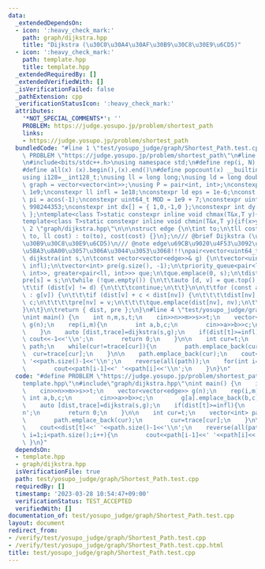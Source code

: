 ```yaml
---
data:
  _extendedDependsOn:
  - icon: ':heavy_check_mark:'
    path: graph/dijkstra.hpp
    title: "Dijkstra (\u30C0\u30A4\u30AF\u30B9\u30C8\u30E9\u6CD5)"
  - icon: ':heavy_check_mark:'
    path: template.hpp
    title: template.hpp
  _extendedRequiredBy: []
  _extendedVerifiedWith: []
  _isVerificationFailed: false
  _pathExtension: cpp
  _verificationStatusIcon: ':heavy_check_mark:'
  attributes:
    '*NOT_SPECIAL_COMMENTS*': ''
    PROBLEM: https://judge.yosupo.jp/problem/shortest_path
    links:
    - https://judge.yosupo.jp/problem/shortest_path
  bundledCode: "#line 1 \"test/yosupo_judge/graph/Shortest_Path.test.cpp\"\n#define\
    \ PROBLEM \"https://judge.yosupo.jp/problem/shortest_path\"\n#line 2 \"template.hpp\"\
    \n#include<bits/stdc++.h>\nusing namespace std;\n#define rep(i, N)  for(int i=0;i<(N);i++)\n\
    #define all(x) (x).begin(),(x).end()\n#define popcount(x) __builtin_popcount(x)\n\
    using i128=__int128_t;\nusing ll = long long;\nusing ld = long double;\nusing\
    \ graph = vector<vector<int>>;\nusing P = pair<int, int>;\nconstexpr int inf =\
    \ 1e9;\nconstexpr ll infl = 1e18;\nconstexpr ld eps = 1e-6;\nconst long double\
    \ pi = acos(-1);\nconstexpr uint64_t MOD = 1e9 + 7;\nconstexpr uint64_t MOD2 =\
    \ 998244353;\nconstexpr int dx[] = { 1,0,-1,0 };\nconstexpr int dy[] = { 0,1,0,-1\
    \ };\ntemplate<class T>static constexpr inline void chmax(T&x,T y){if(x<y)x=y;}\n\
    template<class T>static constexpr inline void chmin(T&x,T y){if(x>y)x=y;}\n#line\
    \ 2 \"graph/dijkstra.hpp\"\n\n\nstruct edge {\n\tint to;\n\tll cost;\n\tedge(int\
    \ to, ll cost) : to(to), cost(cost) {}\n};\n/// @brief Dijkstra (\u30C0\u30A4\u30AF\
    \u30B9\u30C8\u30E9\u6CD5)\n/// @note edge\u69CB\u9020\u4F53\u3092\u3055\u3089\u306B\
    \u5BA3\u8A00\u3057\u306A\u3044\u3053\u3068!!!\npair<vector<uint64_t>, vector<int>>\
    \ dijkstra(int s,\n\tconst vector<vector<edge>>& g) {\n\tvector<uint64_t> dist(g.size(),\
    \ infl);\n\tvector<int> pre(g.size(), -1);\n\tpriority_queue<pair<ll, int>, vector<pair<ll,\
    \ int>>, greater<pair<ll, int>>> que;\n\tque.emplace(0, s);\n\tdist[s] = 0;\n\t\
    pre[s] = s;\n\twhile (!que.empty()) {\n\t\tauto [d, v] = que.top();\n\t\tque.pop();\n\
    \t\tif (dist[v] != d) {\n\t\t\tcontinue;\n\t\t}\n\n\t\tfor (const auto& [nv, c]\
    \ : g[v]) {\n\t\t\tif (dist[v] + c < dist[nv]) {\n\t\t\t\tdist[nv] = dist[v] +\
    \ c;\n\t\t\t\tpre[nv] = v;\n\t\t\t\tque.emplace(dist[nv], nv);\n\t\t\t}\n\t\t\
    }\n\t}\n\treturn { dist, pre };\n}\n#line 4 \"test/yosupo_judge/graph/Shortest_Path.test.cpp\"\
    \nint main() {\n    int n,m,s,t;\n    cin>>n>>m>>s>>t;\n    vector<vector<edge>>\
    \ g(n);\n    rep(i,m){\n        int a,b,c;\n        cin>>a>>b>>c;\n        g[a].emplace_back(b,c);\n\
    \    }\n    auto [dist,trace]=dijkstra(s,g);\n    if(dist[t]>=infl){\n       \
    \ cout<<-1<<'\\n';\n        return 0;\n    }\n\n    int cur=t;\n    vector<int>\
    \ path;\n    while(cur!=trace[cur]){\n        path.emplace_back(cur);\n      \
    \  cur=trace[cur];\n    }\n\n    path.emplace_back(cur);\n    cout<<dist[t]<<'\
    \ '<<path.size()-1<<'\\n';\n    reverse(all(path));\n    for(int i=1;i<path.size();i++){\n\
    \        cout<<path[i-1]<<' '<<path[i]<<'\\n';\n    }\n}\n"
  code: "#define PROBLEM \"https://judge.yosupo.jp/problem/shortest_path\"\n#include\"\
    template.hpp\"\n#include\"graph/dijkstra.hpp\"\nint main() {\n    int n,m,s,t;\n\
    \    cin>>n>>m>>s>>t;\n    vector<vector<edge>> g(n);\n    rep(i,m){\n       \
    \ int a,b,c;\n        cin>>a>>b>>c;\n        g[a].emplace_back(b,c);\n    }\n\
    \    auto [dist,trace]=dijkstra(s,g);\n    if(dist[t]>=infl){\n        cout<<-1<<'\\\
    n';\n        return 0;\n    }\n\n    int cur=t;\n    vector<int> path;\n    while(cur!=trace[cur]){\n\
    \        path.emplace_back(cur);\n        cur=trace[cur];\n    }\n\n    path.emplace_back(cur);\n\
    \    cout<<dist[t]<<' '<<path.size()-1<<'\\n';\n    reverse(all(path));\n    for(int\
    \ i=1;i<path.size();i++){\n        cout<<path[i-1]<<' '<<path[i]<<'\\n';\n   \
    \ }\n}"
  dependsOn:
  - template.hpp
  - graph/dijkstra.hpp
  isVerificationFile: true
  path: test/yosupo_judge/graph/Shortest_Path.test.cpp
  requiredBy: []
  timestamp: '2023-03-28 10:54:47+09:00'
  verificationStatus: TEST_ACCEPTED
  verifiedWith: []
documentation_of: test/yosupo_judge/graph/Shortest_Path.test.cpp
layout: document
redirect_from:
- /verify/test/yosupo_judge/graph/Shortest_Path.test.cpp
- /verify/test/yosupo_judge/graph/Shortest_Path.test.cpp.html
title: test/yosupo_judge/graph/Shortest_Path.test.cpp
---
```

